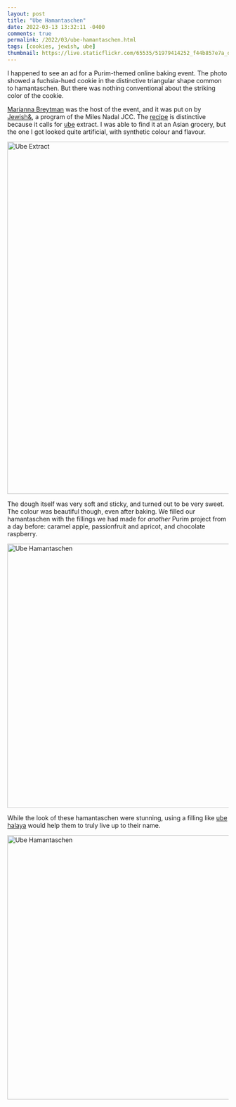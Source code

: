 ```yaml
---
layout: post
title: "Ube Hamantaschen"
date: 2022-03-13 13:32:11 -0400
comments: true
permalink: /2022/03/ube-hamantaschen.html
tags: [cookies, jewish, ube]
thumbnail: https://live.staticflickr.com/65535/51979414252_f44b857e7a_q.jpg
---
```


I happened to see an ad for a Purim-themed online baking
event. The photo showed a fuchsia-hued cookie
in the distinctive triangular shape common to hamantaschen.
But there was nothing conventional about the striking
color of the cookie.

[Marianna Breytman](https://www.instagram.com/maribreyt/?hl=en) was
the host of the event, and it was put on by [Jewish&](https://www.instagram.com/jewish.and/), a program of the Miles Nadal JCC. The [recipe](https://www.canva.com/design/DAE5pmV78y0/YMGslzgvpsAUOh5Am9M5PA/view?utm_content=DAE5pmV78y0&utm_campaign=designshare&utm_medium=link&utm_source=sharebutton) 
is distinctive because it calls for
[ube](https://en.wikipedia.org/wiki/Dioscorea_alata) extract. I was
able to find it at an Asian grocery, but the one I got looked quite
artificial, with synthetic colour and flavour.

<a data-flickr-embed="true" href="https://www.flickr.com/photos/gnuf/51980696799/in/dateposted/" title="Ube Extract"><img src="https://live.staticflickr.com/65535/51980696799_ac04bd29d6_c.jpg" width="600" height="800" alt="Ube Extract"></a><script async src="//embedr.flickr.com/assets/client-code.js" charset="utf-8"></script>

The dough itself was very soft and sticky, and turned out to be
very sweet. The colour was beautiful though, even after baking.
We filled our hamantaschen with the fillings we had made for
_another_ Purim project from a day before: caramel apple,
passionfruit and apricot, and chocolate raspberry.

<a data-flickr-embed="true" href="https://www.flickr.com/photos/gnuf/51979414252/in/photostream/" title="Ube Hamantaschen"><img src="https://live.staticflickr.com/65535/51979414252_f44b857e7a_c.jpg" width="800" height="600" alt="Ube Hamantaschen"></a><script async src="//embedr.flickr.com/assets/client-code.js" charset="utf-8"></script>

While the look of these hamantaschen were stunning, using a filling
like [ube halaya](https://en.wikipedia.org/wiki/Dioscorea_alata) would 
help them to truly live up to their name.

<a data-flickr-embed="true" href="https://www.flickr.com/photos/gnuf/51979414237/in/photostream/" title="Ube Hamantaschen"><img src="https://live.staticflickr.com/65535/51979414237_38a62eb7a3_c.jpg" width="800" height="600" alt="Ube Hamantaschen"></a><script async src="//embedr.flickr.com/assets/client-code.js" charset="utf-8"></script>
